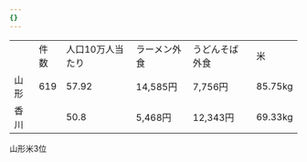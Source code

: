 ```yaml
---
{}
---
```

  

|   |   |   |   |   |   |
|---|---|---|---|---|---|
||件数|人口10万人当たり|ラーメン外食|うどんそば外食|米|
|山形|619|57.92|14,585円|7,756円|85.75kg|
|香川||50.8|5,468円|12,343円|69.33kg|

  

山形米3位